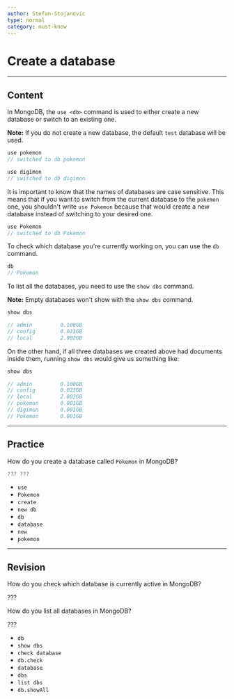 ```yaml
---
author: Stefan-Stojanovic
type: normal
category: must-know
---
```


# Create a database


---

## Content

In MongoDB, the `use <db>` command is used to either create a new database or switch to an existing one.

**Note:** If you do not create a new database, the default `test` database will be used.

```javascript
use pokemon
// switched to db pokemon

use digimon
// switched to db digimon
```

It is important to know that the names of databases are case sensitive. This means that if you want to switch from the current database to the `pokemon` one, you shouldn't write `use Pokemon` because that would create a new database instead of switching to your desired one.

```javascript
use Pokemon
// switched to db Pokemon
```

To check which database you're currently working on, you can use the `db` command.

```javascript
db
// Pokemon
```

To list all the databases, you need to use the `show dbs` command.

**Note:** Empty databases won't show with the `show dbs` command.

```javascript
show dbs

// admin         0.100GB
// config        0.023GB
// local         2.002GB
```

On the other hand, if all three databases we created above had documents inside them, running `show dbs` would give us something like:

```javascript
show dbs

// admin         0.100GB
// config        0.023GB
// local         2.002GB
// pokemon       0.001GB
// digimon       0.001GB
// Pokemon       0.001GB
```


---

## Practice

How do you create a database called `Pokemon` in MongoDB?

```javascript
??? ???
```

* `use`
* `Pokemon`
* `create`
* `new db`
* `db`
* `database`
* `new`
* `pokemon`


---

## Revision

How do you check which database is currently active in MongoDB?

???

How do you list all databases in MongoDB?

???

* `db`
* `show dbs`
* `check database`
* `db.check`
* `database`
* `dbs`
* `list dbs`
* `db.showAll`
 
